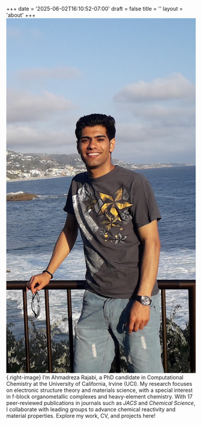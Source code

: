 +++
date = '2025-06-02T16:10:52-07:00'
draft = false
title = ''
layout = 'about'
+++
![Ahmadreza Rajabi](/images/Ahmad.jpg){.right-image}
I’m Ahmadreza Rajabi, a PhD candidate in Computational Chemistry at the University of California, Irvine (UCI). 
My research focuses on electronic structure theory and materials science, with a special interest in f-block organometallic complexes and heavy-element chemistry. 
With 17 peer-reviewed publications in journals such as *JACS* and *Chemical Science*, I collaborate with leading groups to advance chemical reactivity and material properties. Explore my work, CV, and projects here!
